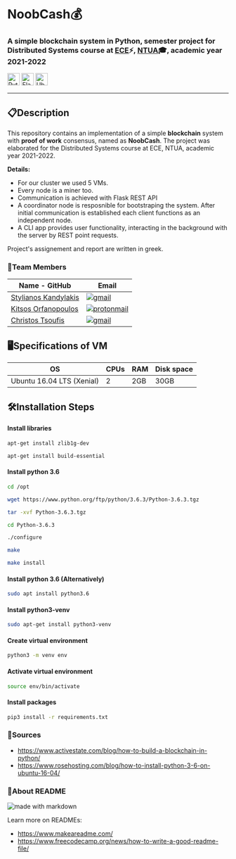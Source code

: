 # <b> NoobCash💰</b>
### A simple blockchain system in Python, semester project for Distributed Systems course at [ECE](https://www.ece.ntua.gr/en)⚡, [NTUA](https://www.ntua.gr/en)🎓, academic year 2021-2022

<img alt="Python" src = "https://img.shields.io/badge/Python-1136AA?style=for-the-badge&logo=python&logoColor=white" height="28"> <img alt="Flask" src = "https://img.shields.io/badge/Flask-000000?style=for-the-badge&logo=flask&logoColor=white" height="28"> <img alt="Ubuntu Server" src = "https://img.shields.io/badge/Ubuntu Server-E95420?style=for-the-badge&logo=ubuntu&logoColor=white" height="28">


<hr>

## 📋**Description**

This repository contains an implementation of a simple **blockchain** system with **proof of work** consensus, named as **NoobCash**. The project was elaborated for the Distributed Systems course at ECE, NTUA, academic year 2021-2022.

**Details:**
- For our cluster we used 5 VMs.
- Every node is a miner too.
- Communication is achieved with Flask REST API
- A coordinator node is resposnible for bootstraping the system. After initial communication is established each client functions as an independent node.
- A CLI app provides user functionality, interacting in the background with the server by REST point requests.


Project's assignement and report are written in greek.

### 👔Team Members

| Name - GitHub                                     | Email                   |
|----------------------------------------------------------------|-------------------------|
| [Stylianos Kandylakis](https://github.com/stylkand/) |  <a href = "mailto:stelkcand@gmail.com" target="_blank"><img alt="gmail" src = "https://img.shields.io/badge/Gmail-D14836?style=for-the-badge&logo=gmail&logoColor=white">   |
| [Kitsos Orfanopoulos](https://github.com/kitsorfan)               | <a href = "mailto:kitsorfan@protonmail.com" target="_blank"><img alt="protonmail" src = "https://img.shields.io/badge/ProtonMail-8B89CC?style=for-the-badge&logo=protonmail&logoColor=white" ></a>|
| [Christos Tsoufis](https://github.com/ChristosTsoufis)                 | <a href = "mailto:chris99ts@gmail.com" target="_blank"><img alt="gmail" src = "https://img.shields.io/badge/Gmail-D14836?style=for-the-badge&logo=gmail&logoColor=white">      |





## 🖥**Specifications of VM**

|OS | CPUs |RAM |Disk space|  
|----|-----|-------| ------|   
|Ubuntu 16.04 LTS (Xenial)| 2 | 2GB|30GB|


## 🛠**Installation Steps**

#### Install libraries 
```bash
apt-get install zlib1g-dev
```
```bash
apt-get install build-essential
```

#### Install python 3.6
```bash
cd /opt

wget https://www.python.org/ftp/python/3.6.3/Python-3.6.3.tgz

tar -xvf Python-3.6.3.tgz

cd Python-3.6.3

./configure

make 

make install
```





#### Install python 3.6 (Alternatively)

```bash
sudo apt install python3.6
```

#### Install python3-venv

```bash
sudo apt-get install python3-venv
```

#### Create virtual environment

```bash
python3 -m venv env
```

#### Activate virtual environment

```bash
source env/bin/activate
```

#### Install packages

```bash
pip3 install -r requirements.txt
```



### **🔗Sources**
- https://www.activestate.com/blog/how-to-build-a-blockchain-in-python/
- https://www.rosehosting.com/blog/how-to-install-python-3-6-on-ubuntu-16-04/
  
### **📑About README** 
<img alt="made with markdown" src ="https://img.shields.io/badge/Made%20with-Markdown-1f425f.svg">

Learn more on READMEs:
- https://www.makeareadme.com/
- https://www.freecodecamp.org/news/how-to-write-a-good-readme-file/



